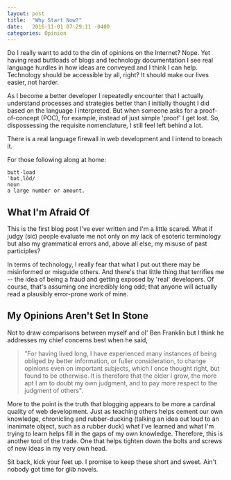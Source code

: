 ```yaml
---
layout: post
title:  "Why Start Now?"
date:   2016-11-01 07:29:11 -0400
categories: Opinion
---
```

Do I really want to add to the din of opinions on the Internet? Nope. Yet having read buttloads of blogs and technology documentation I see real language hurdles in how ideas are conveyed and I think I can help. Technology should be accessible by all, right? It should make our lives easier, not harder.

As I become a better developer I repeatedly encounter that I actually understand processes and strategies better than I initially thought I did based on the language I interpreted. But when someone asks for a proof-of-concept (POC), for example, instead of just simple 'proof' I get lost. So, dispossessing the requisite nomenclature, I still feel left behind a lot.

There is a real language firewall in web development and I intend to breach it.

For those following along at home:

    butt·load
    ˈbətˌlōd/
    noun
    a large number or amount.

## What I'm Afraid Of

This is the first blog post I've ever written and I'm a little scared. What if judgy (sic) people evaluate me not only on my lack of esoteric terminology but also my grammatical errors and, above all else, my misuse of past participles?

In terms of technology, I really fear that what I put out there may be misinformed or misguide others. And there's that little thing that terrifies me -- the idea of being a fraud and getting exposed by 'real' developers. Of course, that's assuming one incredibly long odd; that anyone will actually read a plausibly error-prone work of mine.  

## My Opinions Aren't Set In Stone

Not to draw comparisons between myself and ol' Ben Franklin but I think he addresses my chief concerns best when he said,

>"For having lived long, I have experienced many instances of being obliged by better information, or fuller consideration, to change opinions even on important subjects, which I once thought right, but found to be otherwise. It is therefore that the older I grow, the more apt I am to doubt my own judgment, and to pay more respect to the judgment of others".

More to the point is the truth that blogging appears to be more a cardinal quality of web development. Just as teaching others helps cement our own knowledge, chronicling and rubber-ducking (talking an idea out loud to an inanimate object, such as a rubber duck) what I've learned and what I'm trying to learn helps fill in the gaps of my own knowledge. Therefore, this is another tool of the trade. One that helps tighten down the bolts and screws of new ideas in my very own head.

Sit back, kick your feet up. I promise to keep these short and sweet. Ain't nobody got time for glib novels.
